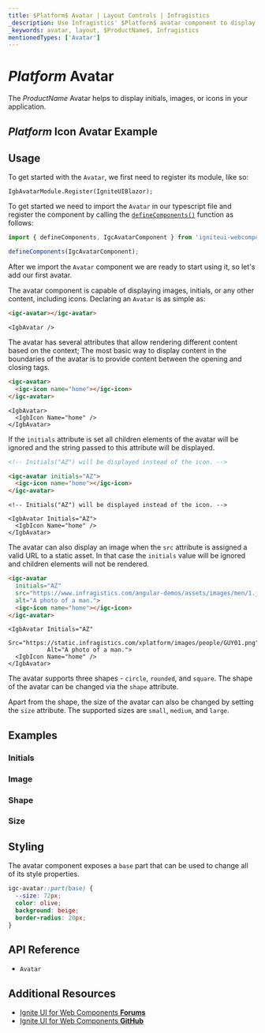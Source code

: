 ```yaml
---
title: $Platform$ Avatar | Layout Controls | Infragistics
_description: Use Infragistics' $Platform$ avatar component to display an image, icon, or initials.
_keywords: avatar, layout, $ProductName$, Infragistics
mentionedTypes: ['Avatar']
---
```


# $Platform$ Avatar

The $ProductName$ Avatar helps to display initials, images, or icons in your application.

<div class="divider"></div>

## $Platform$ Icon Avatar Example

<code-view style="height: 80px"
           data-demos-base-url="{environment:dvDemosBaseUrl}"
           iframe-src="{environment:dvDemosBaseUrl}/layouts/avatar-icon"
           alt="$Platform$ Avatar Example"
           github-src="layouts/avatar/icon">
</code-view>

<div class="divider--half"></div>

## Usage

<!-- Blazor -->

To get started with the `Avatar`, we first need to register its module, like so:

```razor
IgbAvatarModule.Register(IgniteUIBlazor);
```

<!-- end: Blazor -->

<!-- WebComponents -->

To get started we need to import the `Avatar` in our typescript file and register the component by calling the [`defineComponents()`]({environment:wcApiUrl}/index.html#defineComponents) function as follows:

```ts
import { defineComponents, IgcAvatarComponent } from 'igniteui-webcomponents';

defineComponents(IgcAvatarComponent);
```

<!-- end: WebComponents -->

After we import the `Avatar` component we are ready to start using it, so let's add our first avatar.

The avatar component is capable of displaying images, initials, or any other content, including icons.
Declaring an `Avatar` is as simple as:

```html
<igc-avatar></igc-avatar>
```

```razor
<IgbAvatar />
```

The avatar has several attributes that allow rendering different content based on the context; The most basic way to display content in the boundaries of the avatar is to provide content between the opening and closing tags.

```html
<igc-avatar>
  <igc-icon name="home"></igc-icon>
</igc-avatar>
```

```razor
<IgbAvatar>
  <IgbIcon Name="home" />
</IgbAvatar>
```

If the `initials` attribute is set all children elements of the avatar will be ignored and the string passed to this attribute will be displayed.


```html
<!-- Initials("AZ") will be displayed instead of the icon. -->

<igc-avatar initials="AZ">
  <igc-icon name="home"></igc-icon>
</igc-avatar>
```

```razor
<!-- Initials("AZ") will be displayed instead of the icon. -->

<IgbAvatar Initials="AZ">
  <IgbIcon Name="home" />
</IgbAvatar>
```

The avatar can also display an image when the `src` attribute is assigned a valid URL to a static asset. In that case the `initials` value will be ignored and children elements will not be rendered.

```html
<igc-avatar
  initials="AZ"
  src="https://www.infragistics.com/angular-demos/assets/images/men/1.jpg"
  alt="A photo of a man.">
  <igc-icon name="home"></igc-icon>
</igc-avatar>
```

```razor
<IgbAvatar Initials="AZ"
           Src="https://static.infragistics.com/xplatform/images/people/GUY01.png"
           Alt="A photo of a man.">
  <IgbIcon Name="home" />
</IgbAvatar>
```

The avatar supports three shapes - `circle`, `rounded`, and `square`. The shape of the avatar can be changed via the `shape` attribute.

Apart from the shape, the size of the avatar can also be changed by setting the `size` attribute. The supported sizes are `small`, `medium`, and `large`.

## Examples

### Initials

<code-view style="height: 80px"
           data-demos-base-url="{environment:dvDemosBaseUrl}"
           iframe-src="{environment:dvDemosBaseUrl}/layouts/avatar-initials"
           alt="$Platform$ Avatar Example"
           github-src="layouts/avatar/initials">
</code-view>

### Image

<code-view style="height: 80px"
           data-demos-base-url="{environment:dvDemosBaseUrl}"
           iframe-src="{environment:dvDemosBaseUrl}/layouts/avatar-image"
           alt="$Platform$ Avatar Example"
           github-src="layouts/avatar/image">
</code-view>

### Shape

<code-view style="height: 80px"
           data-demos-base-url="{environment:dvDemosBaseUrl}"
           iframe-src="{environment:dvDemosBaseUrl}/layouts/avatar-shape"
           alt="$Platform$ Avatar Example"
           github-src="layouts/avatar/shape">
</code-view>

### Size

<code-view style="height: 130px"
           data-demos-base-url="{environment:dvDemosBaseUrl}"
           iframe-src="{environment:dvDemosBaseUrl}/layouts/avatar-size"
           alt="$Platform$ Avatar Example"
           github-src="layouts/avatar/size">
</code-view>

## Styling

The avatar component exposes a `base` part that can be used to change all of its style properties.

```css
igc-avatar::part(base) {
  --size: 72px;
  color: olive;
  background: beige;
  border-radius: 20px;
}
```

<!-- WebComponents -->

## API Reference

* `Avatar`

<!-- end: WebComponents -->

<div class="divider--half"></div>

## Additional Resources

* [Ignite UI for Web Components **Forums**](https://www.infragistics.com/community/forums/f/ignite-ui-for-web-components)
* [Ignite UI for Web Components **GitHub**](https://github.com/IgniteUI/igniteui-webcomponents)
